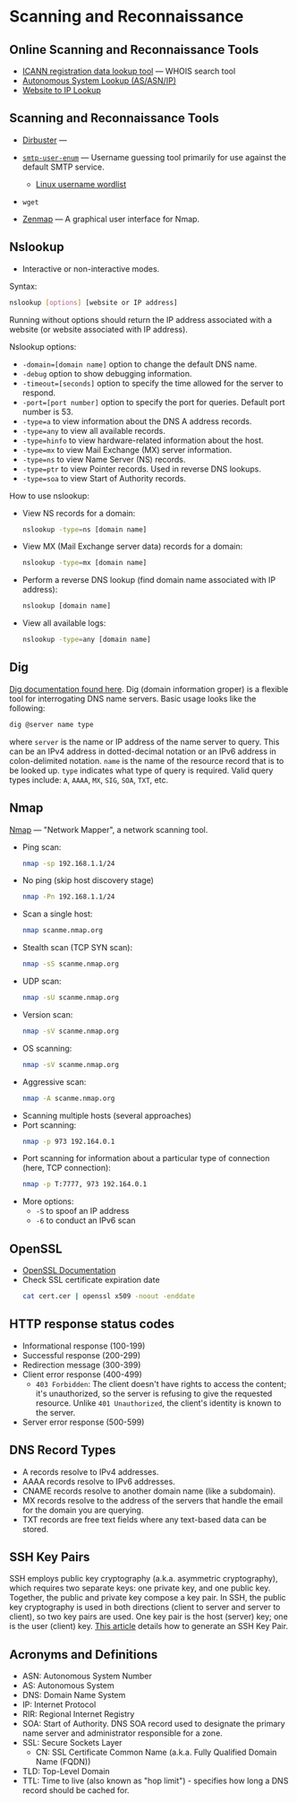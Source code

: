 # Scanning and Reconnaissance

## Online Scanning and Reconnaissance Tools
- [ICANN registration data lookup tool](https://www.google.com/url?sa=t&rct=j&q=&esrc=s&source=web&cd=&ved=2ahUKEwig88e15oWAAxVgIjQIHZdXCMMQFnoECA8QAQ&url=https%3A%2F%2Flookup.icann.org%2F&usg=AOvVaw0AnKZxWMO4k3aXI_DKuq0f&opi=89978449) — WHOIS search tool
- [Autonomous System Lookup (AS/ASN/IP)](https://hackertarget.com/as-ip-lookup/)
- [Website to IP Lookup](https://www.google.com/url?sa=t&rct=j&q=&esrc=s&source=web&cd=&ved=2ahUKEwiA3I6ZjIeAAxUZO0QIHXkSBSEQFnoECA0QAQ&url=https%3A%2F%2Fwww.nslookup.io%2Fwebsite-to-ip-lookup%2F&usg=AOvVaw169x1zRLKwwWjrdHJwkaCZ&opi=89978449)

## Scanning and Reconnaissance Tools
- [Dirbuster](https://www.kali.org/tools/dirbuster/) —
- [`smtp-user-enum`](https://pentestmonkey.net/tools/user-enumeration/smtp-user-enum) — Username guessing tool primarily for use against the default SMTP service.
  - [Linux username wordlist](https://github.com/rapid7/metasploit-framework/blob/master/data/wordlists/unix_users.txt)
- `wget`

- [Zenmap](https://nmap.org/zenmap/) — A graphical user interface for Nmap.



## Nslookup
- Interactive or non-interactive modes.

Syntax:
```bash
nslookup [options] [website or IP address]
```

Running without options should return the IP address associated with a website (or website associated with IP address).

Nslookup options:
- `-domain=[domain name]` option to change the default DNS name.
- `-debug` option to show debugging information.
- `-timeout=[seconds]` option to specify the time allowed for the server to respond.
- `-port=[port number]` option to specify the port for queries. Default port number is 53.
- `-type=a` to view information about the DNS A address records.
- `-type=any` to view all available records.
- `-type=hinfo` to view hardware-related information about the host.
- `-type=mx` to view Mail Exchange (MX) server information.
- `-type=ns` to view Name Server (NS) records.
- `-type=ptr` to view Pointer records. Used in reverse DNS lookups.
- `-type=soa` to view Start of Authority records.

How to use nslookup:
- View NS records for a domain:
  ```bash
  nslookup -type=ns [domain name]
  ```
- View MX (Mail Exchange server data) records for a domain:
  ```bash
  nslookup -type=mx [domain name]
  ```
- Perform a reverse DNS lookup (find domain name associated with IP address): 
  ```bash
  nslookup [domain name]
  ```
- View all available logs: 
  ```bash
  nslookup -type=any [domain name]
  ```


## Dig
[Dig documentation found here](https://linux.die.net/man/1/dig).
Dig (domain information groper) is a flexible tool for interrogating DNS name servers.
Basic usage looks like the following:
```bash 
dig @server name type
```
where `server` is the name or IP address of the name server to query. 
This can be an IPv4 address in dotted-decimal notation or an IPv6 address in colon-delimited notation.
`name` is the name of the resource record that is to be looked up.
`type` indicates what type of query is required.
Valid query types include: `A`, `AAAA`, `MX`, `SIG`, `SOA`, `TXT`, etc.



## Nmap
[Nmap](https://www.kali.org/tools/nmap/) — "Network Mapper", a network scanning tool.
- Ping scan:
  ```bash
  nmap -sp 192.168.1.1/24
  ```
- No ping (skip host discovery stage) 
  ```bash
  nmap -Pn 192.168.1.1/24
  ```
- Scan a single host:
  ```bash
  nmap scanme.nmap.org
  ```
- Stealth scan (TCP SYN scan):
  ```bash
  nmap -sS scanme.nmap.org
  ```
- UDP scan:
  ```bash
  nmap -sU scanme.nmap.org
  ```
- Version scan:
  ```bash
  nmap -sV scanme.nmap.org
  ```
- OS scanning:
  ```bash
  nmap -sV scanme.nmap.org
  ```
- Aggressive scan:
  ```bash
  nmap -A scanme.nmap.org
  ```
- Scanning multiple hosts (several approaches)
- Port scanning:
  ```bash
  nmap -p 973 192.164.0.1
  ```
- Port scanning for information about a particular type of connection (here, TCP connection):
  ```bash
  nmap -p T:7777, 973 192.164.0.1
  ```
- More options: 
  - `-S` to spoof an IP address
  - `-6` to conduct an IPv6 scan



## OpenSSL
- [OpenSSL Documentation](https://www.openssl.org/docs/manmaster/man1/pkcs7.html)
- Check SSL certificate expiration date
  ```bash
  cat cert.cer | openssl x509 -noout -enddate
  ```


## HTTP response status codes
- Informational response (100-199)
- Successful response (200-299)
- Redirection message (300-399)
- Client error response (400-499)
  - `403 Forbidden`: The client doesn't have rights to access the content; it's unauthorized, so the server is refusing to give the requested resource. Unlike `401 Unauthorized`, the client's identity is known to the server.
- Server error response (500-599)


## DNS Record Types
- A records resolve to IPv4 addresses.
- AAAA records resolve to IPv6 addresses.
- CNAME records resolve to another domain name (like a subdomain).
- MX records resolve to the address of the servers that handle the email for the domain you are querying.
- TXT records are free text fields where any text-based data can be stored.


## SSH Key Pairs
SSH employs public key cryptography (a.k.a. asymmetric cryptography), which requires two separate keys: one private key, and one public key.
Together, the public and private key compose a key pair. 
In SSH, the public key cryptography is used in both directions (client to server and server to client), so two key pairs are used. 
One key pair is the host (server) key; one is the user (client) key.
[This article](https://www.google.com/url?sa=t&rct=j&q=&esrc=s&source=web&cd=&cad=rja&uact=8&ved=2ahUKEwiU2L_lgoqAAxUOHzQIHQojDF8QFnoECAgQAQ&url=https%3A%2F%2Fdocs.oracle.com%2Fen%2Fcloud%2Fcloud-at-customer%2Focc-get-started%2Fgenerate-ssh-key-pair.html&usg=AOvVaw0-nDex6Sg1StUuJy8sZon5&opi=89978449) details how to generate an SSH Key Pair. 



## Acronyms and Definitions
- ASN: Autonomous System Number
- AS: Autonomous System
- DNS: Domain Name System
- IP: Internet Protocol
- RIR: Regional Internet Registry
- SOA: Start of Authority. DNS SOA record used to designate the primary name server and administrator responsible for a zone.
- SSL: Secure Sockets Layer
  - CN: SSL Certificate Common Name (a.k.a. Fully Qualified Domain Name (FQDN))
- TLD: Top-Level Domain
- TTL: Time to live (also known as "hop limit") - specifies how long a DNS record should be cached for.
